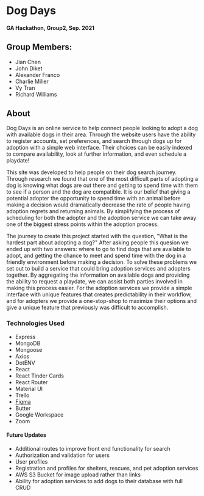 # Dog Days

#### GA Hackathon, Group2, Sep. 2021
## Group Members:
- Jian Chen
- John Diket
- Alexander Franco
- Charlie Miller
- Vy Tran
- Richard Williams

## About

Dog Days is an online service to help connect people looking to adopt a dog with available dogs in their area.  Through the website users have the ability to register accounts, set preferences, and search through dogs up for adoption with a simple web interface.  Their choices can be easily indexed to compare availability, look at further information, and even schedule a playdate!

This site was developed to help people on their dog search journey.  Through research we found that one of the most difficult parts of adopting a dog is knowing what dogs are out there and getting to spend time with them to see if a person and the dog are compatible.  It is our belief that giving a potential adopter the opportunity to spend time with an animal before making a decision would dramatically decrease the rate of people having adoption regrets and returning animals.  By simplifying the process of scheduling for both the adopter and the adoption service we can take away one of the biggest stress points within the adoption process.

The journey to create this project started with the question, "What is the hardest part about adopting a dog?"  After asking people this quesion we ended up with two answers: where to go to find dogs that are available to adopt, and getting the chance to meet and spend time with the dog in a friendly environment before making a decision.  To solve these problems we set out to build a service that could bring adoption services and adopters together.  By aggregating the information on available dogs and providing the ability to request a playdate, we can assist both parties involved in making this process easier.  For the adoption services we provide a simple interface with unique features that creates predictability in their workflow, and for adopters we provide a one-stop-shop to maximize their options and give a unique feature that previously was difficult to accomplish.

### Technologies Used
- Express
- MongoDB
- Mongoose
- Axios
- DotENV
- React
- React Tinder Cards
- React Router
- Material UI
- Trello
- [Figma](https://www.figma.com/proto/QUmsA9i0IXF7tPOMfxbjEq/Pet-Hackathon?node-id=416%3A2557[…]2C48%2C0.05&scaling=min-zoom&starting-point-node-id=385%3A2014)
- Butter
- Google Workspace
- Zoom

#### Future Updates
- Additional routes to improve front end functionality for search
- Authorization and validation for users
- User profiles
- Registration and profiles for shelters, rescues, and pet adoption services
- AWS S3 Bucket for image upload rather than links
- Ability for adoption services to add dogs to their database with full CRUD
